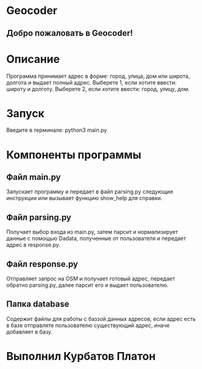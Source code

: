 # Geocoder

## Добро пожаловать в Geocoder! 

# Описание
Программа принимает адрес в форме: город, улица, дом или широта, долгота и выдает полный адрес. 
Выберете 1, если хотите ввести: широту и долготу.
Выберете 2, если хотите ввести: город, улицу, дом.  

# Запуск
Введите в терминале: python3 main.py

# Компоненты программы 
## Файл main.py
Запускает программу и передает в файл parsing.py следующие инструкции или вызывает функцию show_help для справки.
## Файл parsing.py
Получает выбор входа из main.py, затем парсит и нормализирует данные с помощью Dadata, полученные от пользователя и передает адрес в response.py.
## Файл response.py
Отправляет запрос на OSM и получает готовый адрес, передает обратно parsing.py, далее парсит его и выдает пользователю. 
## Папка database
Содержит файлы для работы с баззой данных адресов, если адрес есть в базе отправляте пользователю существующий адрес, иначе добавляет в базу.


# Выполнил Курбатов Платон


